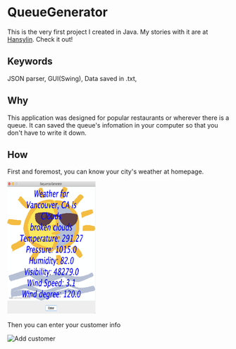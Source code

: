 # QueueGenerator

This is the very first project I created in Java. My stories with it are at [Hansylin](https://hanslin99.github.io/hansylin/). Check it out!

## Keywords

JSON parser, GUI(Swing), Data saved in .txt,

## Why

This application was designed for popular restaurants or wherever there is a queue. It can saved the queue's infomation in your computer so that you don't have to write it down.

## How

First and foremost, you can know your city's weather at homepage.

<img src="https://github.com/HansLin99/QueueGenerator/blob/master/imgs/Homepage.png" alt="Homepage" width="200" height="300">

Then you can enter your customer info

<img scr="https://github.com/HansLin99/QueueGenerator/blob/master/imgs/Add.png" alt="Add customer" width="500" height="100">
